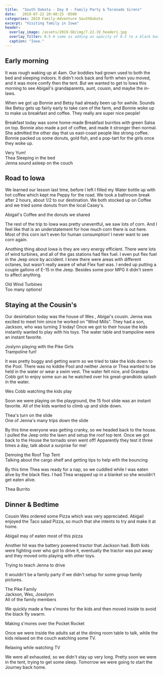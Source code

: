 ```yaml
---
title:  "South Dakota - Day 9 - Family Party & Toranado Sirens"
date:   2019-07-22 20:48:25 -0500
categories: 2019 Family-Adventure SouthDakota
excerpt: "Visiting family in Iowa"
header:
  overlay_image: /assets/2019-SD/img/7.22.19_header1.jpg
  overlay_filter: 0.5 # same as adding an opacity of 0.5 to a black background
  caption: "Iowa."
---
```

<h2 class="section-heading">Early morning</h2>
<p>It was rough waking up at 4am. Our boddies had grown used to both the bed and sleeping indoors. It didn't rock back and forth when you moved, and it was more comfy then the tent. But we wanted to get to Iowa this morning to see Abigail's grandaparents, aunt, cousin, and maybe the in-laws.</p>
<p>When we got up Bonnie and Betsy had already been up for awhile. Sounds like Betsy gets up fairly early to take care of the farm, and Bonnie woke up to make us breakfast and coffee. They really are super nice people!</p>
<p>Breakfast today was some home-made Breakfast burritos with green Salsa on top. Bonnie also made a pot of coffee, and made it stronger then normal. She admitted the other day that us east-coast people like strong coffee. Bonnie packed us some donuts, gold fish, and a pop-tart for the girls once they woke up.</p>
<a href="#">
<img class="img-fluid" src="{{site.baseurl}}/assets/2019-SD\img\7.22.19_BreakfastBurrito.jpg" alt="">
</a>
<figcaption>Very Yum!</figcaption>

<a href="#">
<img class="img-fluid" src="{{site.baseurl}}/assets/2019-SD\img\7.22.19_TheaAsleep.jpg" alt="">
</a>
<figcaption>Thea Sleeping in the bed</figcaption>
<a href="#">
<img class="img-fluid" src="{{site.baseurl}}/assets/2019-SD\img\7.22.19_farm_JennaAsleep.jpg" alt="">
</a>
<figcaption>Jenna sound asleep on the couch</figcaption>


<h2 class="section-heading">Road to Iowa</h2>
<p>We learned our lesson last time, before I left I filled my Water bottle up with hot coffee which kept me Peppy for the road. We took a bathroom break after 2 hours, about 1/2 to our destination. We both stocked up on Coffee and we tried some donuts from the local Casey's.</p>
<a href="#">
<img class="img-fluid" src="{{site.baseurl}}/assets/2019-SD\img\7.22.19_CaseyDonutsCoffee.jpg" alt="">
</a>
<figcaption>Abigail's Coffee and the donuts we shared</figcaption>
<p>The rest of the trip to Iowa was pretty uneventful, we saw lots of corn. And I feel like that is an understatement for how much corn there is out here. Most of this corn isn't even for human consumption! I never want to see corn again.</p>
<p>Anothing thing about Iowa is they are very energy efficient. There were lots of wind turbines, and all of the gas stations had flex fuel. I even put flex fuel in the Jeep once by accident. I knew there were areas with different octanes, but wasn't really aware of what Flex fuel was. I ended up putting a couple gallons of E-15 in the Jeep. Besides some poor MPG it didn't seem to affect anything.</p>
<a href="#">
<img class="img-fluid" src="{{site.baseurl}}/assets/2019-SD\img\7.22.19_iowa_oldTurbines.jpg" alt="">
</a>
<figcaption>Old Wind Turbines</figcaption>

<a href="#">
<img class="img-fluid" src="{{site.baseurl}}/assets/2019-SD\img\7.22.19_flexfuel_oops.jpg" alt="">
</a>
<figcaption>Too many options!</figcaption>

<h2 class="section-heading">Staying at the Cousin's</h2>
<p>Our desintation today was the house of Wes , Abigai's cousin. Jenna was excited to meet him since he worked on "Wind Mills". They had a son, Jackson, who was turning 3 today! Once we got to their house the kids instantly wanted to play with his toys. The water table and trampoline were an instant favorite.</p>
<a href="#">
<img class="img-fluid" src="{{site.baseurl}}/assets/2019-SD\img\7.22.19_hollands_watertable_JPTP.jpg" alt="">
</a>
<figcaption>Joslynn playing with the Pike Girls</figcaption>
<a href="#">
<img class="img-fluid" src="{{site.baseurl}}/assets/2019-SD\img\7.22.19_hollands_JPJH_Trampoline1.jpg" alt="">
</a>
<figcaption>Trampoline fun!</figcaption>
<p>It was pretty buggy and getting warm so we tried to take the kids down to the Pool. There was no kiddie Pool and neither Jenna or Thea wanted to be held in the water or wear a swim vest. The water felt nice, and Grandpa Cobb got to enjoy some sun as he watched over his great-grandkids splash in the water.</p>
<a href="#">
<img class="img-fluid" src="{{site.baseurl}}/assets/2019-SD\img\7.22.19_hollands_WesCobb_Lounging_pool.jpg" alt="">
</a>
<figcaption>Wes Cobb watching the kids play</figcaption>
<p>Soon we were playing on the playground, the 15 foot slide was an instant favorite. All of the kids wanted to climb up and slide down.</p>
<a href="#">
<img class="img-fluid" src="{{site.baseurl}}/assets/2019-SD\img\7.22.19_hollands_TheaBigSlide.jpg" alt="">
</a>
<figcaption>Thea's turn on the slide</figcaption>
<a href="#">
<img class="img-fluid" src="{{site.baseurl}}/assets/2019-SD\img\7.22.19_hollands_JennaBigSlide.jpg" alt="">
</a>
<figcaption>One of Jenna's many trips down the slide</figcaption>
<p>By this time everyone was getting cranky, so we headed back to the house. I pulled the Jeep onto the lawn and setup the roof top tent. Once we got back to the House the tornado siren went off! Apparently they test it three times a day, talk about a surprise for me!</p>
<a href="#">
<img class="img-fluid" src="{{site.baseurl}}/assets/2019-SD\img\7.22.19_hollands_TentDemo1.jpg" alt="">
</a>
<figcaption>Demoing the Roof Top Tent</figcaption>
<a href="#">
<img class="img-fluid" src="{{site.baseurl}}/assets/2019-SD\img\7.22.19_hollands_RexCP_Tent.jpg" alt="">
</a>
<figcaption>Talking about the cargo shelf and getting tips to help with the bouncing</figcaption>
<p>By this time Thea was ready for a nap, so we cuddled while I was eaten alive by the black flies. I had Thea wrapped up in a blanket so she wouldn't get eaten alive.</p>
<a href="#">
<img class="img-fluid" src="{{site.baseurl}}/assets/2019-SD\img\7.22.19_hollands_TheaSleep_BUGS.jpg" alt="">
</a>
<figcaption>Thea Burrito</figcaption>
<h2 class="section-heading">Dinner & Bedtime</h2>
<p>Cousin Wes ordered some Pizza which was very appreciated. Abigail enjoyed the Taco salad Pizza, so much that she intents to try and make it at home.</p>
<a href="#">
<img class="img-fluid" src="{{site.baseurl}}/assets/2019-SD\img\7.22.19_hollands_tacoPizza.jpg" alt="">
</a>
<figcaption>Abigail may of eaten most of this pizza</figcaption>
<p>Another hit was the battery powered tractor that Jackson had. Both kids were fighting over who got to drive it, eventually the tractor was put away and they moved onto playing with other toys.</p>
<a href="#">
<img class="img-fluid" src="{{site.baseurl}}/assets/2019-SD\img\7.22.19_hollands_JennaTractor_driving1.jpg" alt="">
</a>
<figcaption>Trying to teach Jenna to drive</figcaption>
<p>It wouldn't be a family party if we didn't setup for some group family pictures.</p>
<a href="#">
<img class="img-fluid" src="{{site.baseurl}}/assets/2019-SD\img\7.22.19_hollands_PikeFamily.jpg" alt="">
</a>
<figcaption>The Pike Family</figcaption>
<a href="#">
<img class="img-fluid" src="{{site.baseurl}}/assets/2019-SD\img\7.22.19_hollands_theHollands.jpg" alt="">
</a>
<figcaption>Jackson, Wes, Josolynn</figcaption>
<a href="#">
<img class="img-fluid" src="{{site.baseurl}}/assets/2019-SD\img\7.22.19_hollands_FamilyShot.jpg" alt="">
</a>
<figcaption>All of the family members</figcaption>
<p>We quickly made a few s'mores for the kids and then moved inside to avoid the black fly swarm.</p>
<a href="#">
<img class="img-fluid" src="{{site.baseurl}}/assets/2019-SD\img\7.22.19_hollands_JennaSmores.jpg" alt="">
</a>
<figcaption>Making s'mores over the Pocket Rocket</figcaption>
<p>Once we were inside the adults sat at the dining room table to talk, while the kids relaxed on the couch watching some TV.</p>
<a href="#">
<img class="img-fluid" src="{{site.baseurl}}/assets/2019-SD\img\7.22.19_hollands_MovieTime_Jenna_jackson.jpg" alt="">
</a>
<figcaption>Relaxing while watching TV</figcaption>
<p>We were all exhausted, so we didn't stay up very long. Pretty soon we were in the tent, trying to get some sleep. Tomorrow we were going to start the Journey back home.</p>
